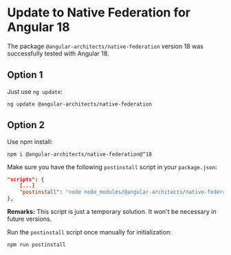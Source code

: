 # Update to Native Federation for Angular 18

The package `@angular-architects/native-federation` version 18 was successfully tested with Angular 18.

## Option 1

Just use `ng update`:

```
ng update @angular-architects/native-federation
```

## Option 2

Use npm install:

```
npm i @angular-architects/native-federation@^18
```

Make sure you have the following `postinstall` script in your `package.json`:

```json
"scripts": {
    [...]
    "postinstall": "node node_modules/@angular-architects/native-federation/src/patch-angular-build.js"
},
```

**Remarks:** This script is just a temporary solution. It won't be necessary in future versions.

Run the `postinstall` script once manually for initialization:

```
npm run postinstall
```
